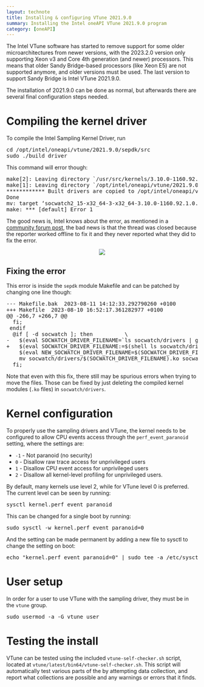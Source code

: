 ```yaml
---
layout: technote
title: Installing & configuring VTune 2021.9.0
summary: Installing the Intel oneAPI VTune 2021.9.0 program
category: [oneAPI]
---
```


The Intel VTune software has started to remove support for some older microarchitectures from newer versions, with the 2023.2.0 version only supporting Xeon v3 and Core 4th generation (and newer) processors.
This means that older Sandy Bridge-based processors (like Xeon E5) are not supported anymore, and older versions must be used.
The last version to support Sandy Bridge is Intel VTune 2021.9.0.

The installation of 2021.9.0 can be done as normal, but afterwards there are several final configuration steps needed.

# Compiling the kernel driver

To compile the Intel Sampling Kernel Driver, run

<div id="code-sepdkcompile" class="codeblock">
<pre>
cd /opt/intel/oneapi/vtune/2021.9.0/sepdk/src
sudo ./build_driver
</pre>
</div>

This command will error though:
<div id="code-sepdkerror" class="codeblock">
<pre>
make[2]: Leaving directory `/usr/src/kernels/3.10.0-1160.92.1.0.1.el7.x86_64'
make[1]: Leaving directory `/opt/intel/oneapi/vtune/2021.9.0/sepdk/src/socwatch/socwatch_driver'
************ Built drivers are copied to /opt/intel/oneapi/vtune/2021.9.0/sepdk/src/socwatch/drivers directory ************
Done
mv: target ‘socwatch2_15-x32_64-3-x32_64-3.10.0-1160.92.1.0.1.el7.x86_64smp.ko’ is not a directory
make: *** [default] Error 1
</pre>
</div>

The good news is, Intel knows about the error, as mentioned in a [community forum post](https://community.intel.com/t5/Analyzers/Sampling-Driver-build-fails/m-p/1338782/highlight/true#M21587), the bad news is that the thread was closed because the reporter worked offline to fix it and they never reported what they did to fix the error.

<center><a href="https://xkcd.com/979/"><img src="https://imgs.xkcd.com/comics/wisdom_of_the_ancients.png"></a></center>


## Fixing the error

This error is inside the `sepdk` module Makefile and can be patched by changing one line though:

<div id="code-sepdmakefix" class="codeblock">
<pre>
--- Makefile.bak  2023-08-11 14:12:33.292790260 +0100
+++ Makefile  2023-08-10 16:52:17.361282977 +0100
@@ -266,7 +266,7 @@
  fi;
 endif
  @if [ -d socwatch ]; then          \
-   $(eval SOCWATCH_DRIVER_FILENAME=`ls socwatch/drivers | grep socwatch | grep .ko | cut -d '.' -f 1`) \
+   $(eval SOCWATCH_DRIVER_FILENAME:=$(shell ls socwatch/drivers | grep socwatch | grep .ko | head -1 | cut -d '.' -f 1)) \
    $(eval NEW_SOCWATCH_DRIVER_FILENAME=$(SOCWATCH_DRIVER_FILENAME)-$(PLATFORM)-$(KERNEL_VERSION)$(ARITY).ko) \
    mv socwatch/drivers/$(SOCWATCH_DRIVER_FILENAME).ko socwatch/drivers/$(NEW_SOCWATCH_DRIVER_FILENAME) ; \
  fi;
</pre>
</div>

Note that even with this fix, there still may be spurious errors when trying to move the files.
Those can be fixed by just deleting the compiled kernel modules (`.ko` files) in `socwatch/drivers`.


# Kernel configuration

To properly use the sampling drivers and VTune, the kernel needs to be configured to allow CPU events access through the
`perf_event_paranoid` setting, where the settings are:
 * `-1` - Not paranoid (no security)
 * `0` - Disallow raw trace access for unprivileged users
 * `1` - Disallow CPU event access for unprivileged users
 * `2` - Disallow all kernel-level profiling for unprivileged users.


By default, many kernels use level 2, while for VTune level 0 is preferred.
The current level can be seen by running:
<div id="code-event" class="codeblock">
<pre>
sysctl kernel.perf_event_paranoid
</pre>
</div>

This can be changed for a single boot by running:

<div id="code-event" class="codeblock">
<pre>
sudo sysctl -w kernel.perf_event_paranoid=0
</pre>
</div>

And the setting can be made permanent by adding a new file to sysctl to change the setting on boot:
<div id="code-event" class="codeblock">
<pre>
echo "kernel.perf_event_paranoid=0" | sudo tee -a /etc/sysctl.d/10-vtune.conf
</pre>
</div>


# User setup

In order for a user to use VTune with the sampling driver, they must be in the `vtune` group.

<div id="code-vtunegroup" class="codeblock">
<pre>
sudo usermod -a -G vtune user
</pre>
</div>


# Testing the install

VTune can be tested using the included `vtune-self-checker.sh` script, located at `vtune/latest/bin64/vtune-self-checker.sh`.
This script will automatically test various parts of the by attempting data collection, and report what collections are possible
and any warnings or errors that it finds.
